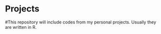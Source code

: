 # Projects
#This repository will include codes from my personal projects. Usually they are written in R.
